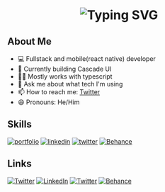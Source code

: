 <h1 align='center'>
<img src="https://readme-typing-svg.demolab.com?font=Fira+Code&weight=600&size=22&pause=1000&color=3F90F7&random=false&width=535&lines=%E2%9C%A8+Hi!!%2C+Thanks+for+visiting+me" alt="Typing SVG" />
</h1>

##  About Me
- 💻 Fullstack and mobile(react native) developer
- 🔭 Currently building Cascade UI
- 👨‍💻 Mostly works with typescript
- 💬 Ask me about what tech I'm using
- 📫 How to reach me:  [Twitter](https://x.com/byir0nic)
- 😄 Pronouns: He/Him

##  Skills
[![portfolio](https://img.shields.io/badge/my_portfolio-000?style=for-the-badge&logo=ko-fi&logoColor=white)](https://katherineoelsner.com/)
[![linkedin](https://img.shields.io/badge/linkedin-0A66C2?style=for-the-badge&logo=linkedin&logoColor=white)](https://www.linkedin.com/)
[![twitter](https://img.shields.io/badge/twitter-black?style=for-the-badge&logo=X&logoColor=white)](https://twitter.com/)
[![Behance](https://img.shields.io/badge/Behance-blue?style=for-the-badge&logo=Behance&logoColor=white)](https://twitter.com/)

##  Links
[![Twitter](https://img.shields.io/badge/Portfolio-black.svg?logo=kofi&logoColor=white)](https://byrohit.live) 
[![LinkedIn](https://img.shields.io/badge/LinkedIn-%230077B5.svg?logo=linkedin&logoColor=white)](https://linkedin.com/in/)
[![Twitter](https://img.shields.io/badge/Twitter-black.svg?logo=X&logoColor=white)](https://x.com/byir0nic) 
[![Behance](https://img.shields.io/badge/behance-blue.svg?logo=behance&logoColor=white)](https://www.behance.net/Rohit_Portfolio)




